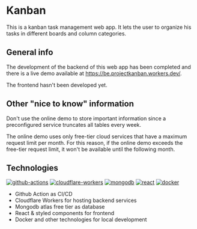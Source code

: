 # Kanban
This is a kanban task management web app. It lets the user to organize his tasks in different boards and column categories.

## General info
The development of the backend of this web app has been completed and there is a live demo available at https://be.projectkanban.workers.dev/.

The frontend hasn't been developed yet.

## Other "nice to know" information
Don't use the online demo to store important information since a preconfigured service truncates all tables every week.

The online demo uses only free-tier cloud services that have a maximum request limit per month. For this reason, if the online demo exceeds the free-tier request limit, it won't be available until the following month.

## Technologies
[![github-actions](https://img.shields.io/badge/github-actions-161b22?style=for-the-badge&logo=github&logoColor=white)](https://docs.github.com/en/actions) [![cloudflare-workers](https://img.shields.io/badge/workers-161b22?style=for-the-badge&logo=cloudflare&logoColor=f6821f)](https://workers.cloudflare.com) [![mongodb](https://img.shields.io/badge/mongodb-001e2b?style=for-the-badge&logo=mongodb&logoColor=00fe69)](https://www.mongodb.com/) [![react](https://img.shields.io/badge/react-222222?style=for-the-badge&logo=react&logoColor=61dafb)](https://reactjs.org/) [![docker](https://img.shields.io/badge/docker-20232A?style=for-the-badge&logo=docker&logoColor=61DAFB)](https://www.docker.com/) 

- Github Action as CI/CD
- Cloudflare Workers for hosting backend services
- Mongodb atlas free tier as database
- React & styled components for frontend
- Docker and other technologies for local development